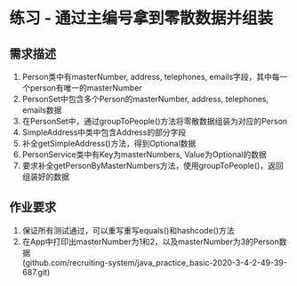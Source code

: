 # 练习  - 通过主编号拿到零散数据并组装

## 需求描述

1. Person类中有masterNumber, address, telephones, emails字段，其中每一个person有唯一的masterNumber
2. PersonSet中包含多个Person的masterNumber, address, telephones, emails数据
3. 在PersonSet中，通过groupToPeople()方法将零散数据组装为对应的Person
4. SimpleAddress中类中包含Address的部分字段
5. 补全getSimpleAddress()方法，得到Optional<SimpleAddress>数据
6. PersonService类中有Key为masterNumbers, Value为Optional<PersonSet>的数据
7. 要求补全getPersonByMasterNumbers方法，使用groupToPeople()，返回组装好的数据

## 作业要求
1. 保证所有测试通过，可以重写重写equals()和hashcode()方法
2. 在App中打印出masterNumber为1和2，以及masterNumber为3的Person数据  
(github.com/recruiting-system/java_practice_basic-2020-3-4-2-49-39-687.git)


